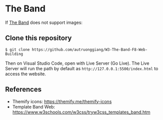 # The Band

If [The Band](https://autruonggiang.github.io/W3-The-Band-F8-Web-Building/) does not support images:


## Clone this repository
` $ git clone https://github.com/autruonggiang/W3-The-Band-F8-Web-Building `

Then on Visual Studio Code, open with Live Server (Go Live). The Live Server will run the path by default as `http://127.0.0.1:5500/index.html` to access the website.

## References
- Themify icons: https://themify.me/themify-icons
- Template Band Web: https://www.w3schools.com/w3css/tryw3css_templates_band.htm
